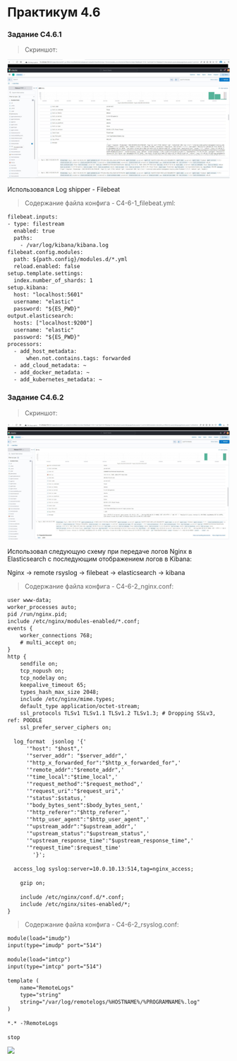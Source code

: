 # Практикум 4.6

### Задание C4.6.1

> Скриншот:

![](C4-6-1_Kibana_log.jpg)

Использовался Log shipper - Filebeat

> Содержание файла конфига - C4-6-1_filebeat.yml:

```
filebeat.inputs:
- type: filestream
  enabled: true
  paths:
    - /var/log/kibana/kibana.log
filebeat.config.modules:
  path: ${path.config}/modules.d/*.yml
  reload.enabled: false
setup.template.settings:
  index.number_of_shards: 1
setup.kibana:
  host: "localhost:5601"
  username: "elastic"
  password: "${ES_PWD}"
output.elasticsearch:
  hosts: ["localhost:9200"]
  username: "elastic"
  password: "${ES_PWD}"
processors:
  - add_host_metadata:
      when.not.contains.tags: forwarded
  - add_cloud_metadata: ~
  - add_docker_metadata: ~
  - add_kubernetes_metadata: ~
```

### Задание C4.6.2

> Скриншот:

![](C4-6-2_Nginx_log.jpg)

Использовал следующую схему при передаче логов Nginx в Elasticsearch с последующим отображением логов в Kibana:

 Nginx -> remote rsyslog -> filebeat -> elasticsearch -> kibana

> Содержание файла конфига - C4-6-2_nginx.conf:

```
user www-data;
worker_processes auto;
pid /run/nginx.pid;
include /etc/nginx/modules-enabled/*.conf;
events {
	worker_connections 768;
	# multi_accept on;
}
http {
	sendfile on;
	tcp_nopush on;
	tcp_nodelay on;
	keepalive_timeout 65;
	types_hash_max_size 2048;
	include /etc/nginx/mime.types;
	default_type application/octet-stream;
	ssl_protocols TLSv1 TLSv1.1 TLSv1.2 TLSv1.3; # Dropping SSLv3, ref: POODLE
	ssl_prefer_server_ciphers on;
 
  log_format  jsonlog '{'
      '"host": "$host",'
      '"server_addr": "$server_addr",'
      '"http_x_forwarded_for":"$http_x_forwarded_for",'
      '"remote_addr":"$remote_addr",'
      '"time_local":"$time_local",'
      '"request_method":"$request_method",'
      '"request_uri":"$request_uri",'
      '"status":$status,'
      '"body_bytes_sent":$body_bytes_sent,'
      '"http_referer":"$http_referer",'
      '"http_user_agent":"$http_user_agent",'
      '"upstream_addr":"$upstream_addr",'
      '"upstream_status":"$upstream_status",'
      '"upstream_response_time":"$upstream_response_time",'
      '"request_time":$request_time'
        '}';
        
  access_log syslog:server=10.0.10.13:514,tag=nginx_access;
  
	gzip on;
 
	include /etc/nginx/conf.d/*.conf;
	include /etc/nginx/sites-enabled/*;
}

```

> Содержание файла конфига - C4-6-2_rsyslog.conf:

```
module(load="imudp")
input(type="imudp" port="514")

module(load="imtcp")
input(type="imtcp" port="514")

template (
    name="RemoteLogs"
    type="string"
    string="/var/log/remotelogs/%HOSTNAME%/%PROGRAMNAME%.log"
)

*.* -?RemoteLogs

stop

```

![](ScShot4.png)
